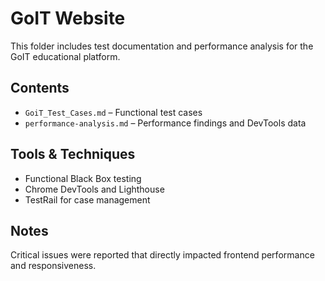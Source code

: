 # GoIT Website

This folder includes test documentation and performance analysis for the GoIT educational platform.

## Contents
- `GoiT_Test_Cases.md` – Functional test cases
- `performance-analysis.md` – Performance findings and DevTools data

## Tools & Techniques
- Functional Black Box testing
- Chrome DevTools and Lighthouse
- TestRail for case management

## Notes
Critical issues were reported that directly impacted frontend performance and responsiveness.
